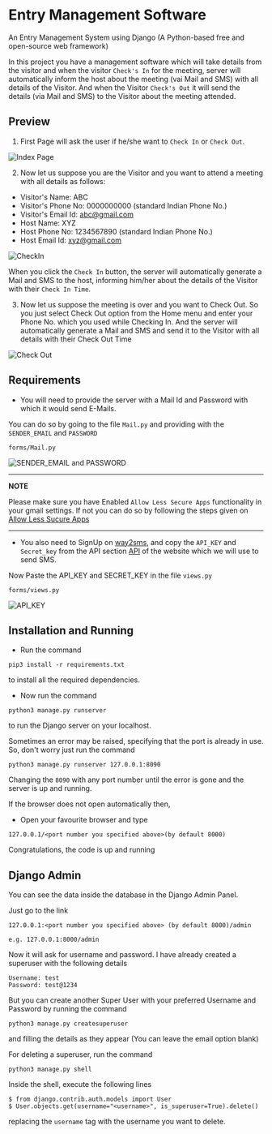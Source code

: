 # Entry Management Software

An Entry Management System using Django (A Python-based free and open-source web framework) 

In this project you have a management software which will take details from the visitor and when the visitor `Check's In` for the meeting, server will automatically inform the host about the meeting (vai Mail and SMS) with all details of the Visitor. 
And when the Visitor `Check's Out` it will send the details (via Mail and SMS) to the Visitor about the meeting attended.

## Preview

1. First Page will ask the user if he/she want to `Check In` or `Check Out`.

![Index Page](https://github.com/sharma-kunal/internship_project/blob/master/readme_data/Index.png)


2. Now let us suppose you are the Visitor and you want to attend a meeting with all details as follows:
* Visitor's Name: ABC
* Visitor's Phone No: 0000000000 (standard Indian Phone No.)
* Visitor's Email Id: abc@gmail.com
* Host Name: XYZ
* Host Phone No: 1234567890 (standard Indian Phone No.)
* Host Email Id: xyz@gmail.com

![CheckIn](https://github.com/sharma-kunal/internship_project/blob/master/readme_data/CheckIn.png)

When you click the `Check In` button, the server will automatically generate a Mail and SMS to the host, informing him/her about the details of the Visitor with their `Check In Time`.

3. Now let us suppose the meeting is over and you want to Check Out. So you just select Check Out option from the Home menu and enter your Phone No. which you used while Checking In. 
   And the server will automatically generate a Mail and SMS and send it to the Visitor with all details with their Check Out Time
   
![Check Out](https://github.com/sharma-kunal/internship_project/blob/master/readme_data/CheckOut.png)

## Requirements

* You will need to provide the server with a Mail Id and Password with which it would send E-Mails.

You can do so by going to the file `Mail.py` and providing with the `SENDER_EMAIL` and `PASSWORD`

```
forms/Mail.py
```

![SENDER_EMAIL and PASSWORD](https://github.com/sharma-kunal/internship_project/blob/master/readme_data/Mail.png)


---
**NOTE**

Please make sure you have Enabled `Allow Less Secure Apps` functionality in your gmail settings.
If not you can do so by following the steps given on [Allow Less Sucure Apps](https://www.dev2qa.com/how-do-i-enable-less-secure-apps-on-gmail/)

---


* You also need to SignUp on [way2sms](https://www.way2sms.com/), and copy the `API_KEY` and `Secret_key` from the API section [API](https://www.way2sms.com/userApi) of the website which we will use to send SMS.

Now Paste the API_KEY and SECRET_KEY in the file `views.py`

```
forms/views.py
```

![API_KEY](https://github.com/sharma-kunal/internship_project/blob/master/readme_data/api_key.png)


## Installation and Running

* Run the command 

```
pip3 install -r requirements.txt
```

to install all the required dependencies.

* Now run the command 

```
python3 manage.py runserver
```

to run the Django server on your localhost.

Sometimes an error may be raised, specifying that the port is already in use. So, don't worry just run the command

```
python3 manage.py runserver 127.0.0.1:8090
```

Changing the `8090` with any port number until the error is gone and the server is up and running.

If the browser does not open automatically then,

* Open your favourite browser and type

```
127.0.0.1/<port number you specified above>(by default 8000)
```

Congratulations, the code is up and running


## Django Admin

You can see the data inside the database in the Django Admin Panel.

Just go to the link

```
127.0.0.1:<port number you specified above> (by default 8000)/admin

e.g. 127.0.0.1:8000/admin
```

Now it will ask for username and password. I have already created a superuser with the following details

```
Username: test
Password: test@1234
```

But you can create another Super User with your preferred Username and Password by running the command 

```
python3 manage.py createsuperuser
```

and filling the details as they appear (You can leave the email option blank)

For deleting a superuser, run the command

```
python3 manage.py shell
```

Inside the shell, execute the following lines

```
$ from django.contrib.auth.models import User
$ User.objects.get(username="<username>", is_superuser=True).delete()
```

replacing the `username` tag with the username you want to delete.
